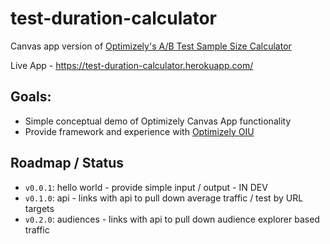 # test-duration-calculator

Canvas app version of [Optimizely's A/B Test Sample Size Calculator](https://www.optimizely.com/resources/sample-size-calculator/)

Live App - https://test-duration-calculator.herokuapp.com/

## Goals:
* Simple conceptual demo of Optimizely Canvas App functionality
* Provide framework and experience with [Optimizely OIU](https://github.com/optimizely/oui)

## Roadmap / Status

* `v0.0.1`: hello world - provide simple input / output - IN DEV
* `v0.1.0`: api - links with api to pull down average traffic / test by URL targets
* `v0.2.0`: audiences - links with api to pull down audience explorer based traffic
